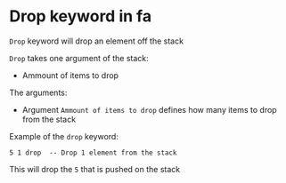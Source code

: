 # Drop keyword in fa

`Drop` keyword will drop an element off the stack

`Drop` takes one argument of the stack:

- Ammount of items to drop

The arguments:

- Argument `Ammount of items to drop` defines how many items to drop from the stack

Example of the `drop` keyword:

```fa
5 1 drop  -- Drop 1 element from the stack
```

This will drop the `5` that is pushed on the stack
